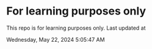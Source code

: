 # For learning purposes only
This repo is for learning purposes only.
Last updated at

Wednesday, May 22, 2024 5:05:47 AM

